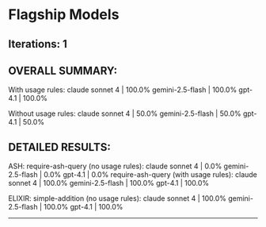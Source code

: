 # Flagship Models
Iterations: 1
---

OVERALL SUMMARY:
---

With usage rules:
  claude sonnet 4    | 100.0%
  gemini-2.5-flash   | 100.0%
  gpt-4.1            | 100.0%

Without usage rules:
  claude sonnet 4    | 50.0%
  gemini-2.5-flash   | 50.0%
  gpt-4.1            | 50.0%

DETAILED RESULTS:
--------------------------------------------------------------------------------

ASH:
  require-ash-query (no usage rules):
    claude sonnet 4      | 0.0%
    gemini-2.5-flash     | 0.0%
    gpt-4.1              | 0.0%
  require-ash-query (with usage rules):
    claude sonnet 4      | 100.0%
    gemini-2.5-flash     | 100.0%
    gpt-4.1              | 100.0%

ELIXIR:
  simple-addition (no usage rules):
    claude sonnet 4      | 100.0%
    gemini-2.5-flash     | 100.0%
    gpt-4.1              | 100.0%

---